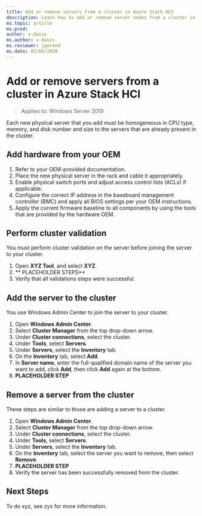 ```yaml
---
title: Add or remove servers from a cluster in Azure Stack HCI
description: Learn how to add or remove server nodes from a cluster in Azure Stack HCI 
ms.topic: article
ms.prod: 
author: v-dasis
ms.author: v-dasis
ms.reviewer: jgerend
ms.date: 03/04/2020
---
```


# Add or remove servers from a cluster in Azure Stack HCI

>Applies to: Windows Server 2019

Each new physical server that you add must be homogeneous in CPU type, memory, and disk number and size to the servers that are already present in the cluster.

## Add hardware from your OEM ##

1. Refer to your OEM-provided documentation.
1. Place the new physical server in the rack and cable it appropriately.
1. Enable physical switch ports and adjust access control lists (ACLs) if applicable.
1. Configure the correct IP address in the baseboard management controller (BMC) and apply all BIOS settings per your OEM instructions.
1. Apply the current firmware baseline to all components by using the tools that are provided by the hardware OEM.

## Perform cluster validation ##

You must perform cluster validation on the server before joining the server to your cluster.

1. Open **XYZ Tool**, and select **XYZ**.
2. ** PLACEHOLDER STEPS**
3. Verify that all validations steps were successful.

## Add the server to the cluster ##

You use Windows Admin Center to join the server to your cluster.

1. Open **Windows Admin Center**.
1. Select **Cluster Manager** from the top drop-down arrow.
1. Under **Cluster connections**, select the cluster.
1. Under **Tools**, select **Servers**.
1. Under **Servers**, select the **Inventory** tab.
1. On the **Inventory** tab, select **Add**.
1. In **Server name**, enter the full-qualified domain name of the server you want to add, click **Add**, then click **Add** again at the bottom.
1. **PLACEHOLDER STEP**

## Remove a server from the cluster ##

These steps are similar to those are adding a server to a cluster.

1. Open **Windows Admin Center**.
1. Select **Cluster Manager** from the top drop-down arrow.
1. Under **Cluster connections**, select the cluster.
1. Under **Tools**, select **Servers**.
1. Under **Servers**, select the **Inventory** tab.
1. On the **Inventory** tab, select the server you want to remove, then select **Remove**.
1. **PLACEHOLDER STEP**
1. Verify the server has been successfully removed from the cluster.

## Next Steps ##

To do xyz, see zyx for more information.